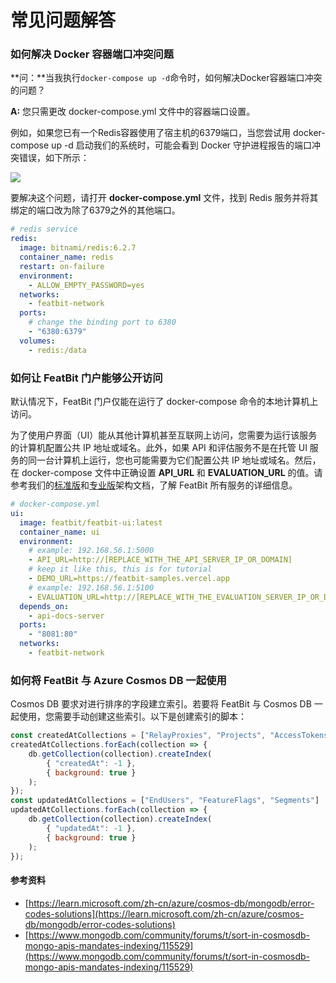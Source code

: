 
# 常见问题解答

### 如何解决 Docker 容器端口冲突问题

**问：**当我执行`docker-compose up -d`命令时，如何解决Docker容器端口冲突的问题？

**A:** 您只需更改 docker-compose.yml 文件中的容器端口设置。

例如，如果您已有一个Redis容器使用了宿主机的6379端口，当您尝试用 docker-compose up -d 启动我们的系统时，可能会看到 Docker 守护进程报告的端口冲突错误，如下所示：

![](./assets/faq/001.webp)

要解决这个问题，请打开 **docker-compose.yml** 文件，找到 Redis 服务并将其绑定的端口改为除了6379之外的其他端口。

```yaml
# redis service
redis:
  image: bitnami/redis:6.2.7
  container_name: redis
  restart: on-failure
  environment:
    - ALLOW_EMPTY_PASSWORD=yes
  networks:
    - featbit-network
  ports:
    # change the binding port to 6380
    - "6380:6379"
  volumes:
    - redis:/data
```

### 如何让 FeatBit 门户能够公开访问

默认情况下，FeatBit 门户仅能在运行了 docker-compose 命令的本地计算机上访问。

为了使用户界面（UI）能从其他计算机甚至互联网上访问，您需要为运行该服务的计算机配置公共 IP 地址或域名。此外，如果 API 和评估服务不是在托管 UI 服务的同一台计算机上运行，您也可能需要为它们配置公共 IP 地址或域名。然后，在 docker-compose 文件中正确设置 **API\_URL** 和 **EVALUATION\_URL** 的值。请参考我们的[标准版](../tech-stack/architecture)和[专业版](../tech-stack/architecture-professional)架构文档，了解 FeatBit 所有服务的详细信息。

```yaml
# docker-compose.yml
ui:
  image: featbit/featbit-ui:latest
  container_name: ui
  environment:
    # example: 192.168.56.1:5000
    - API_URL=http://[REPLACE_WITH_THE_API_SERVER_IP_OR_DOMAIN]
    # keep it like this, this is for tutorial
    - DEMO_URL=https://featbit-samples.vercel.app
    # example: 192.168.56.1:5100
    - EVALUATION_URL=http://[REPLACE_WITH_THE_EVALUATION_SERVER_IP_OR_DOMAIN]
  depends_on:
    - api-docs-server
  ports:
    - "8081:80"
  networks:
    - featbit-network
```

### 如何将 FeatBit 与 Azure Cosmos DB 一起使用

Cosmos DB 要求对进行排序的字段建立索引。若要将 FeatBit 与 Cosmos DB 一起使用，您需要手动创建这些索引。以下是创建索引的脚本：

```javascript
const createdAtCollections = ["RelayProxies", "Projects", "AccessTokens", "Policies", "AuditLogs"];
createdAtCollections.forEach(collection => {
    db.getCollection(collection).createIndex(
        { "createdAt": -1 },
        { background: true }
    );
});
const updatedAtCollections = ["EndUsers", "FeatureFlags", "Segments"]
updatedAtCollections.forEach(collection => {
    db.getCollection(collection).createIndex(
        { "updatedAt": -1 },
        { background: true }
    );
});
```

#### 参考资料

* [https://learn.microsoft.com/zh-cn/azure/cosmos-db/mongodb/error-codes-solutions](https://learn.microsoft.com/zh-cn/azure/cosmos-db/mongodb/error-codes-solutions)
* [https://www.mongodb.com/community/forums/t/sort-in-cosmosdb-mongo-apis-mandates-indexing/115529](https://www.mongodb.com/community/forums/t/sort-in-cosmosdb-mongo-apis-mandates-indexing/115529)
